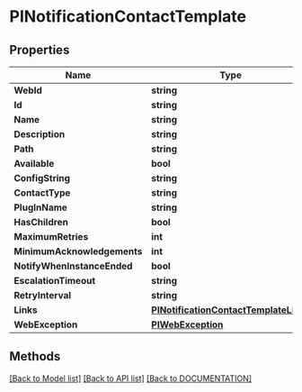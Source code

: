 # PINotificationContactTemplate

## Properties
Name | Type | Notes
------------ | ------------- | -------------
**WebId** | **string**
**Id** | **string**
**Name** | **string**
**Description** | **string**
**Path** | **string**
**Available** | **bool**
**ConfigString** | **string**
**ContactType** | **string**
**PlugInName** | **string**
**HasChildren** | **bool**
**MaximumRetries** | **int**
**MinimumAcknowledgements** | **int**
**NotifyWhenInstanceEnded** | **bool**
**EscalationTimeout** | **string**
**RetryInterval** | **string**
**Links** | **[**PINotificationContactTemplateLinks**](../Model/PINotificationContactTemplateLinks.md)**
**WebException** | **[**PIWebException**](../Model/PIWebException.md)**

## Methods
[[Back to Model list]](../../DOCUMENTATION.md#documentation-for-models) [[Back to API list]](../../DOCUMENTATION.md#documentation-for-api-endpoints) [[Back to DOCUMENTATION]](../../DOCUMENTATION.md)
